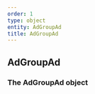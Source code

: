 ```yaml
---
order: 1
type: object
entity: AdGroupAd
title: AdGroupAd
---
```


## AdGroupAd

### The AdGroupAd object
